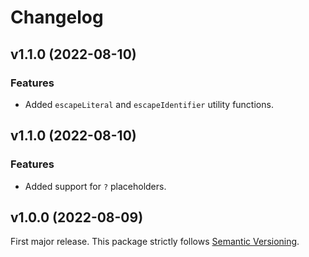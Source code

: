 
# Changelog

## v1.1.0 (2022-08-10)

### Features

  * Added `escapeLiteral` and `escapeIdentifier` utility functions.

## v1.1.0 (2022-08-10)

### Features

  * Added support for `?` placeholders.

## v1.0.0 (2022-08-09)

First major release. This package strictly follows [Semantic Versioning](https://semver.org).
